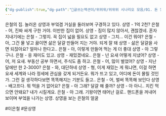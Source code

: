 ```yaml
---
{"dg-publish":true,"dg-path":"🚂글쓰는액션이/위위위/위위위 시나리오 모음/01. 돈 많은 친구 앞에서 괜찮은 척 하기.md","permalink":"/🚂글쓰는액션이/위위위/위위위 시나리오 모음/01. 돈 많은 친구 앞에서 괜찮은 척 하기/"}
---
```




은철의 집. 놀러온 상영과 부엌겸 거실을 둘러보며 구경하고 있다.
상영 - 1억 2천?
은철 - 어, 진짜 싸게 구한 거야. 이만한 집이 없어.
상영 - 짐이 많지 않아서, 괜찮겠네. 혼자 지내기에는
은철 - 그렇지. 꼭 집이 넓을 필요도 없고
상영 - 그치... 이건 뭐야?
은철 - 아, 그건 물 넣고 끓이면 삶은 달걀 만들어 지는 거야. 되게 잘 돼
상영 - 삶은 달걀을 사면 되잖아요? 얼마나 한다고..
은철 - 아, 이렇게 만들어 먹는 게 더 좋대
상영 - 아 그렇구나. 
은철 - 응 재미도 있고.
상영 - 재밌겠네요..
은철 - 넌 요새 어떻게 지냈어?
상영 - 어, 저 요새. 부동산 공부 하면서, 주식도 좀 하고.
은철 - 어, 많이 벌었어?
상영 - 지난 달에만 한 2-3000?
은철 - 와, 대단하네
상영 - 형, 이게 재밌는 게 뭐냐면, 이걸 하면 요새 세계와 나라 정세에 관심을 갖게 되거든요. 뭐가 뜨고 있고, 어디에 돈이 몰릴 것인가. 그런 걸 생각하다보면 똑똑해지는 기분도 들고.. 
은철 - 어, 벌써 똑똑해 보인다
상영 - 배고프다. 뭐 먹을 거 없어요?
은철 - 아 그래? 달걀 해 줄까?
상영 - 아 아니.. 치킨 먹으면 안돼요? 내가 시킬게요.
은철 - 아 그래. 기왕이면 태어난 걸로.. 
핸드폰을 꺼내어 보이며 부엌을 나가는 상영. 상영을 보는 은철의 얼굴

#이은철
#문상영



